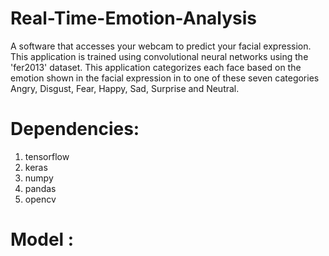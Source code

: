 # Real-Time-Emotion-Analysis
A software that accesses your webcam to predict your facial expression. This application is trained using convolutional neural networks using the 'fer2013' dataset. This application categorizes each face based on the emotion shown in the facial expression in to one of these seven categories Angry, Disgust, Fear, Happy, Sad, Surprise and Neutral.

# Dependencies:
1. tensorflow
2. keras
3. numpy
4. pandas
5. opencv

# Model :


